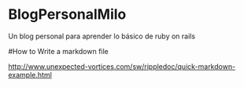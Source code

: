 # BlogPersonalMilo
Un blog personal para aprender lo básico de ruby on rails

#How to Write a markdown file

http://www.unexpected-vortices.com/sw/rippledoc/quick-markdown-example.html
